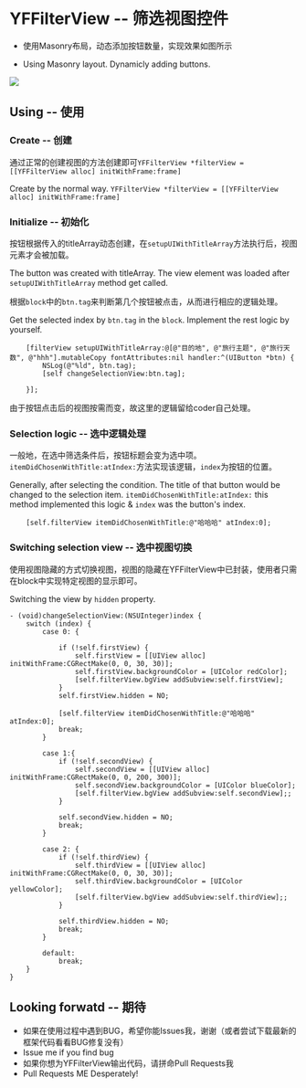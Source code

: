 # YFFilterView -- 筛选视图控件

* 使用Masonry布局，动态添加按钮数量，实现效果如图所示

* Using Masonry layout. Dynamicly adding buttons. 

 ![](http://og40kagxh.bkt.clouddn.com/public/16-12-10/71797611.jpg)

## Using -- 使用   

### Create -- 创建    
通过正常的创建视图的方法创建即可`` YFFilterView *filterView = [[YFFilterView alloc] initWithFrame:frame] ``   

Create by the normal way. `` YFFilterView *filterView = [[YFFilterView alloc] initWithFrame:frame] ``   

### Initialize -- 初始化   

按钮根据传入的titleArray动态创建，在``setupUIWithTitleArray``方法执行后，视图元素才会被加载。   

The button was created with titleArray. The view element was loaded after ``setupUIWithTitleArray`` method get called.    

根据``block``中的``btn.tag``来判断第几个按钮被点击，从而进行相应的逻辑处理。   

Get the selected index by ``btn.tag`` in the ``block``. Implement the rest logic by yourself.

```
    [filterView setupUIWithTitleArray:@[@"目的地", @"旅行主题", @"旅行天数", @"hhh"].mutableCopy fontAttributes:nil handler:^(UIButton *btn) {
        NSLog(@"%ld", btn.tag);
        [self changeSelectionView:btn.tag];
        
    }];

```
   
由于按钮点击后的视图按需而变，故这里的逻辑留给coder自己处理。

### Selection logic -- 选中逻辑处理

一般地，在选中筛选条件后，按钮标题会变为选中项。``itemDidChosenWithTitle:atIndex:``方法实现该逻辑，``index``为按钮的位置。   

Generally, after selecting the condition. The title of that button would be changed to the selection item. ``itemDidChosenWithTitle:atIndex:`` this method implemented this logic & ``index`` was the button's index.

```
    [self.filterView itemDidChosenWithTitle:@"哈哈哈" atIndex:0];

```

### Switching selection view -- 选中视图切换   

使用视图隐藏的方式切换视图，视图的隐藏在YFFilterView中已封装，使用者只需在block中实现特定视图的显示即可。   

Switching the view by ``hidden`` property.

```
- (void)changeSelectionView:(NSUInteger)index {
    switch (index) {
        case 0: {
            
            if (!self.firstView) {
                self.firstView = [[UIView alloc] initWithFrame:CGRectMake(0, 0, 30, 30)];
                self.firstView.backgroundColor = [UIColor redColor];
                [self.filterView.bgView addSubview:self.firstView];
            }
            self.firstView.hidden = NO;
            
            [self.filterView itemDidChosenWithTitle:@"哈哈哈" atIndex:0];
            break;
        }
            
        case 1:{
            if (!self.secondView) {
                self.secondView = [[UIView alloc] initWithFrame:CGRectMake(0, 0, 200, 300)];
                self.secondView.backgroundColor = [UIColor blueColor];
                [self.filterView.bgView addSubview:self.secondView];;
            }
            
            self.secondView.hidden = NO;
            break;
        }
            
        case 2: {
            if (!self.thirdView) {
                self.thirdView = [[UIView alloc] initWithFrame:CGRectMake(0, 0, 30, 30)];
                self.thirdView.backgroundColor = [UIColor yellowColor];
                [self.filterView.bgView addSubview:self.thirdView];;
            }
            
            self.thirdView.hidden = NO;
            break;
        }
            
        default:
            break;
    }
}

```

## Looking forwatd -- 期待
* 如果在使用过程中遇到BUG，希望你能Issues我，谢谢（或者尝试下载最新的框架代码看看BUG修复没有）
* Issue me if you find bug
* 如果你想为YFFilterView输出代码，请拼命Pull Requests我
* Pull Requests ME Desperately!
